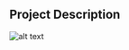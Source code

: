 ## Project Description

![alt text](https://github.com/learning-zone/Website-Templates/blob/master/assets/interio.png "interio")
